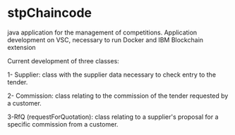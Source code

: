 # stpChaincode
java application for the management of competitions.
Application development on VSC, necessary to run Docker and IBM Blockchain extension

Current development of three classes:

1- Supplier: class with the supplier data necessary to check entry to the tender.

2- Commission: class relating to the commission of the tender requested by a customer.

3-RfQ (requestForQuotation): class relating to a supplier's proposal for a specific commission from a customer.
